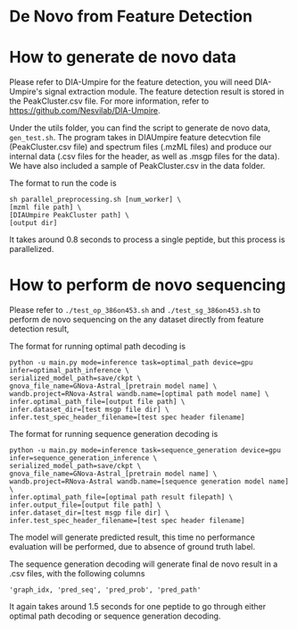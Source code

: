 # De Novo from Feature Detection

# How to generate de novo data

Please refer to DIA-Umpire for the feature detection, you will need DIA-Umpire's signal extraction module. The feature detection result is stored in the PeakCluster.csv file.
For more information, refer to https://github.com/Nesvilab/DIA-Umpire.

Under the utils folder, you can find the script to generate de novo data, ``gen_test.sh``. The program takes in DIAUmpire feature detecvtion file (PeakCluster.csv file) and spectrum files (.mzML files) and produce our internal data (.csv files for the header, as well as .msgp files for the data). We have also included a sample of PeakCluster.csv in the data folder.

The format to run the code is 

```
sh parallel_preprocessing.sh [num_worker] \ 
[mzml file path] \
[DIAUmpire PeakCluster path] \
[output dir]
```

It takes around 0.8 seconds to process a single peptide, but this process is parallelized.

# How to perform de novo sequencing

Please refer to 
``
./test_op_386on453.sh
``
and
``
./test_sg_386on453.sh
``
to perform de novo sequencing on the any dataset directly from feature detection result,

The format for running optimal path decoding is 
```
python -u main.py mode=inference task=optimal_path device=gpu infer=optimal_path_inference \
serialized_model_path=save/ckpt \
gnova_file_name=GNova-Astral_[pretrain model name] \
wandb.project=RNova-Astral wandb.name=[optimal path model name] \
infer.optimal_path_file=[output file path] \
infer.dataset_dir=[test msgp file dir] \
infer.test_spec_header_filename=[test spec header filename]
```

The format for running sequence generation decoding is
```
python -u main.py mode=inference task=sequence_generation device=gpu infer=sequence_generation_inference \
serialized_model_path=save/ckpt \
gnova_file_name=GNova-Astral_[pretrain model name] \
wandb.project=RNova-Astral wandb.name=[sequence generation model name] \
infer.optimal_path_file=[optimal path result filepath] \
infer.output_file=[output file path] \
infer.dataset_dir=[test msgp file dir] \
infer.test_spec_header_filename=[test spec header filename]
```

The model will generate predicted result, this time no performance evaluation will be performed, due to absence of ground truth label.

The sequence generation decoding will generate final de novo result in a .csv files, with the following columns
```
'graph_idx, 'pred_seq', 'pred_prob', 'pred_path'
```

It again takes around 1.5 seconds for one peptide to go through either optimal path decoding or sequence generation decoding.